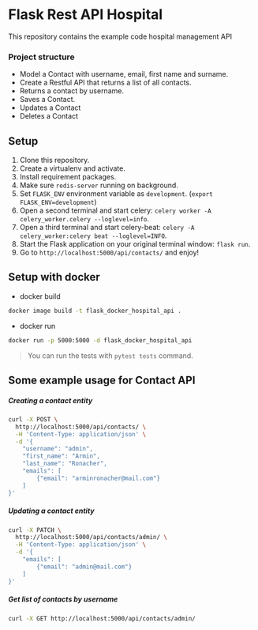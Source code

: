 Flask Rest API Hospital
=============

This repository contains the example code hospital management API


### Project structure
- Model a Contact with username, email, first name and surname.
- Create a Restful API that returns a list of all contacts.
- Returns a contact by username.
- Saves a Contact.
- Updates a Contact
- Deletes a Contact

Setup
-----
1. Clone this repository.
2. Create a virtualenv and activate.
3. Install requirement packages. 
4. Make sure `redis-server` running on background.
5. Set `FLASK_ENV` environment variable as `development`. (`export FLASK_ENV=development`)
6. Open a second terminal and start celery: `celery worker -A celery_worker.celery --loglevel=info`.
7. Open a third terminal and start celery-beat: `celery -A celery_worker:celery beat --loglevel=INFO`.
8. Start the Flask application on your original terminal window: `flask run`.
9. Go to `http://localhost:5000/api/contacts/` and enjoy!

Setup with docker
-----
- docker build 
```bash
docker image build -t flask_docker_hospital_api .
```
- docker run 
```bash
docker run -p 5000:5000 -d flask_docker_hospital_api

```
> You can run the tests with `pytest tests` command.

Some example usage for Contact API
----------------------------------

##### Creating a contact entity 

```bash
curl -X POST \
  http://localhost:5000/api/contacts/ \
  -H 'Content-Type: application/json' \
  -d '{
	"username": "admin",
	"first_name": "Armin",
	"last_name": "Ronacher",
	"emails": [
		{"email": "arminronacher@mail.com"}
	]
}'
```

##### Updating a contact entity 

```bash
curl -X PATCH \
  http://localhost:5000/api/contacts/admin/ \
  -H 'Content-Type: application/json' \
  -d '{
	"emails": [
		{"email": "admin@mail.com"}
	]
}'
```

##### Get list of contacts by username

```bash
curl -X GET http://localhost:5000/api/contacts/admin/
```